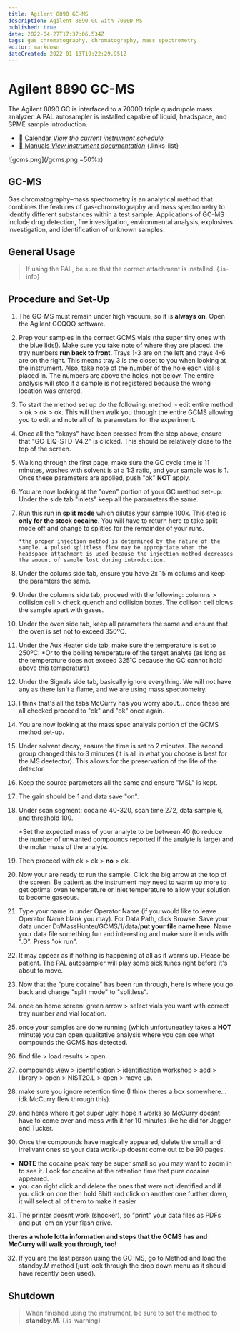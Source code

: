 ```yaml
---
title: Agilent 8890 GC-MS
description: Agilent 8890 GC with 7000D MS
published: true
date: 2022-04-27T17:37:06.534Z
tags: gas chromatography, chromatography, mass spectrometry
editor: markdown
dateCreated: 2022-01-13T19:22:29.951Z
---
```


# Agilent 8890 GC-MS
The Agilent 8890 GC is interfaced to a 7000D triple quadrupole mass analyzer. A PAL autosampler is installed capable of liquid, headspace, and SPME sample introduction.

- [:calendar: Calendar *View the current instrument schedule*](https://instrumentschedule.com/fom/viewonly?eid=2338&p=t1KelxxGan)
- [:book: Manuals *View instrument documentation*](https://huskiesbloomu.sharepoint.com/:f:/s/chem/Eo8ei4C4hEBPtwPJfns7mI0BiMMpSgB_ErzjQQ6LtRDLvw?e=fuEzIz)
{.links-list}

![gcms.png](/gcms.png =50%x)

## GC-MS
Gas chromatography–mass spectrometry is an analytical method that combines the features of gas-chromatography and mass spectrometry to identify different substances within a test sample. Applications of GC-MS include drug detection, fire investigation, environmental analysis, explosives investigation, and identification of unknown samples. 

## General Usage
> If using the PAL, be sure that the correct attachment is installed. {.is-info}



## Procedure and Set-Up

 1. The GC-MS must remain under high vacuum, so it is **always on**. Open the Agilent GCQQQ software.
 2. Prep your samples in the correct GCMS vials (the super tiny ones with the blue lids!). Make sure you take note of where they are placed. the tray numbers **run back to front**. Trays 1-3 are on the left and trays 4-6 are on the right. This means tray 3 is the closet to you when looking at the instrument. Also, take note of the number of the hole each vial is placed in. The numbers are above the holes, not below. The entire analysis will stop if a sample is not registered because the wrong location was entered. 
 3. To start the method set up do the following: method > edit entire method > ok > ok > ok. This will then walk you through the entire GCMS allowing you to edit and note all of its parameters for the experiment. 
 4. Once all the "okays" have been pressed from the step above, ensure that "GC-LIQ-STD-V4.2" is clicked. This should be relatively close to the top of the screen. 
 5. Walking through the first page, make sure the GC cycle time is 11 minutes, washes with solvent is at a 1:3 ratio, and your sample was is 1. Once these parameters are applied, push "ok" **NOT** apply. 
 6. You are now looking at the "oven" portion of your GC method set-up. Under the side tab "inlets" keep all the parameters the same.
 7. Run this run in **split mode** which dilutes your sample 100x. This step is **only for the stock cocaine**. You will have to return here to take split mode off and change to splitles for the remainder of your runs.
 		
    	*the proper injection method is determined by the nature of the sample. A pulsed splitless flow may be appropriate when the headspace attachment is used because the injection method decreases the amount of sample lost during introduction. 
 8. Under the colums side tab, ensure you have 2x 15 m colums and keep the paramters the same.
 9. Under the columns side tab, proceed with the following: columns > collision cell > check quench and collision boxes. The collison cell blows the sample apart with gases.
 10. Under the oven side tab, keep all parameters the same and ensure that the oven is set not to exceed 350ºC.
 11. Under the Aux Heater side tab, make sure the temperature is set to 250ºC.
 		*Or to the boiling temperature of the target analyte (as long as the temperature does not exceed 325˚C because the GC cannot hold above this temperature) 
 12. Under the Signals side tab, basically ignore everything. We will not have any as there isn't a flame, and we are using mass spectrometry. 
 13. I think that's all the tabs McCurry has you worry about... once these are all checked proceed to "ok" and "ok" once again.
 14. You are now looking at the mass spec analysis portion of the GCMS method set-up. 
 15. Under solvent decay, ensure the time is set to 2 minutes. The second group changed this to 3 minutes (it is all in what you choose is best for the MS deetector). This allows for the preservation of the life of the detector.
 16. Keep the source parameters all the same and ensure "MSL" is kept.
 17. The gain should be 1 and data save "on".
 18. Under scan segment: cocaine 40-320, scan time 272, data sample 6, and threshold 100.
 
 		*Set the expected mass of your analyte to be between 40 (to reduce the number of unwanted compounds reported if the analyte is large) and the molar mass of the analyte.
 19. Then proceed with ok > ok > **no** > ok. 
 20. Now your are ready to run the sample. Click the big arrow at the top of the screen. Be patient as the instrument may need to warm up more to get optimal oven temperature or inlet temperature to allow your solution to become gaseous.
 21. Type your name in under Operator Name (if you would like to leave Operator Name blank you may). For Data Path, click Browse. Save your data under D:/MassHunter/GCMS/1/data/**put your file name here**. Name your data file something fun and interesting and make sure it ends with ".D". Press "ok run".
 22. It may appear as if nothing is happening at all as it warms up. Please be patient. The PAL autosampler will play some sick tunes right before it's about to move.
 23. Now that the "pure cocaine" has been run through, here is where you go back and change "split mode" to "splitless". 
 24. once on home screen: green arrow > select vials you want with correct tray number and vial location. 
 25. once your samples are done running (which unfortuneatley takes a **HOT** minute) you can open qualitative analysis where you can see what compounds the GCMS has detected.
 26. find file > load results > open.
 27. compounds view > identification > identification workshop > add > library > open > NIST20.L > open > move up. 
 28. make sure you ignore retention time (I think theres a box somewhere... idk McCurry flew through this).
 29. and heres where it got super ugly! hope it works so McCurry doesnt have to come over and mess with it for 10 minutes like he did for Jagger and Tucker. 
 30. Once the compounds have magically appeared, delete the small and irrelivant ones so your data work-up doesnt come out to be 90 pages.
 - **NOTE** the cocaine peak may be super small so you may want to zoom in to see it. Look for cocaine at the retention time that pure cocaine appeared.
 - you can right click and delete the ones that were not identified and if you click on one then hold Shift and click on another one further down, it will select all of them to make it easier
 31. The printer doesnt work (shocker), so "print" your data files as PDFs and put 'em on your flash drive. 
 
 **theres a whole lotta information and steps that the GCMS has and McCurry will walk you through, too!**
 
32. If you are the last person using the GC-MS, go to Method and load the standby.M method (just look through the drop down menu as it should have recently been used).


## Shutdown

> When finished using the instrument, be sure to set the method to **standby.M**.
{.is-warning}
